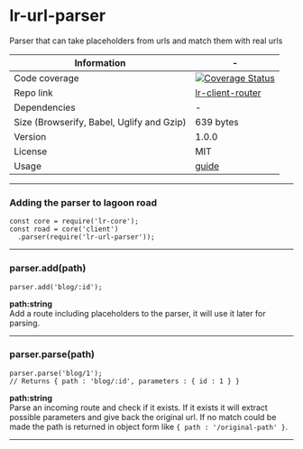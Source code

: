 
# lr-url-parser

Parser that can take placeholders from urls and match them with real urls

| Information | - |
| ----------- | - |
| Code coverage | [![Coverage Status](https://coveralls.io/repos/github/lagoon-road/lr-url-parser/badge.svg?branch=master)](https://coveralls.io/github/lagoon-road/lr-url-parser?branch=master) |
| Repo link | [lr-client-router](https://github.com/lagoon-road/lr-client-router) |
| Dependencies | - |
| Size (Browserify, Babel, Uglify and Gzip)| 639 bytes |
| Version | 1.0.0 |
| License | MIT |
| Usage | [guide](https://lagoonroad.com/guide) |

---

### Adding the parser to lagoon road

```
const core = require('lr-core');
const road = core('client')
  .parser(require('lr-url-parser'));
```

---

### parser.add(path)

```
parser.add('blog/:id');
```

**path:string**  
Add a route including placeholders to the parser, it will use it later for parsing.

---

### parser.parse(path)

```
parser.parse('blog/1');
// Returns { path : 'blog/:id', parameters : { id : 1 } }
```

**path:string**  
Parse an incoming route and check if it exists. If it exists it will extract possible parameters and give back the original url. If no match could be made the path is returned in object form like `{ path : '/original-path' }`.

---
